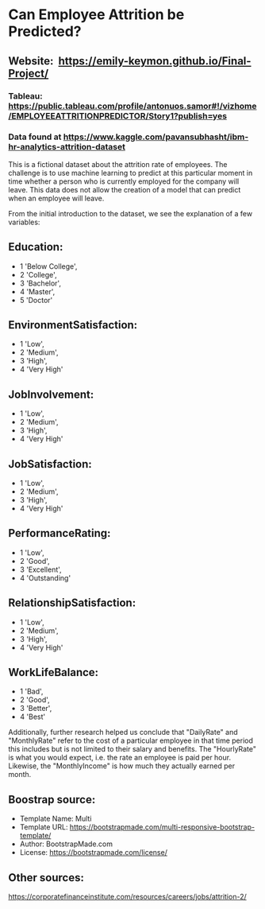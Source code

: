 # Can Employee Attrition be Predicted?

## Website:   https://emily-keymon.github.io/Final-Project/

### Tableau:  https://public.tableau.com/profile/antonuos.samor#!/vizhome/EMPLOYEEATTRITIONPREDICTOR/Story1?publish=yes

### Data found at https://www.kaggle.com/pavansubhasht/ibm-hr-analytics-attrition-dataset

This is a fictional dataset about the attrition rate of employees. The challenge is to use machine learning to predict at this particular moment in time whether a person who is currently employed for the company will leave. This data does not allow the creation of a model that can predict when an employee will leave.

From the initial introduction to the dataset, we see the explanation of a few variables:

## Education:
* 1 'Below College',
* 2 'College',
* 3 'Bachelor',
* 4 'Master',
* 5 'Doctor'

## EnvironmentSatisfaction:
* 1 'Low',
* 2 'Medium',
* 3 'High',
* 4 'Very High'

## JobInvolvement:
* 1 'Low',
* 2 'Medium',
* 3 'High',
* 4 'Very High'

## JobSatisfaction:
* 1 'Low',
* 2 'Medium',
* 3 'High',
* 4 'Very High'

## PerformanceRating:
* 1 'Low',
* 2 'Good',
* 3 'Excellent',
* 4 'Outstanding'

## RelationshipSatisfaction:
* 1 'Low',
* 2 'Medium',
* 3 'High',
* 4 'Very High'

## WorkLifeBalance:
* 1 'Bad',
* 2 'Good',
* 3 'Better',
* 4 'Best'

Additionally, further research helped us conclude that "DailyRate" and "MonthlyRate" refer to the cost of a particular employee in that time period this includes but is not limited to their salary and benefits. The "HourlyRate" is what you would expect, i.e. the rate an employee is paid per hour. Likewise, the "MonthlyIncome" is how much they actually earned per month. 

## Boostrap source:
* Template Name: Multi
* Template URL: https://bootstrapmade.com/multi-responsive-bootstrap-template/
* Author: BootstrapMade.com
* License: https://bootstrapmade.com/license/

## Other sources:
https://corporatefinanceinstitute.com/resources/careers/jobs/attrition-2/

